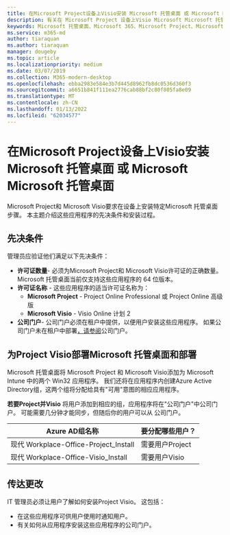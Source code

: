 ```yaml
---
title: 在Microsoft Project设备上Visio安装 Microsoft 托管桌面 或 Microsoft Microsoft 托管桌面
description: 有关在 Microsoft Project 设备上Visio Microsoft Microsoft 托管桌面的信息
keywords: Microsoft 托管桌面、Microsoft 365、Microsoft Project、Microsoft Visio
ms.service: m365-md
author: tiaraquan
ms.author: tiaraquan
manager: dougeby
ms.topic: article
ms.localizationpriority: medium
ms.date: 03/07/2019
ms.collection: M365-modern-desktop
ms.openlocfilehash: ebba2983e584e3b7d445d8962fb8dc0536d360f3
ms.sourcegitcommit: a6651b841f111ea2776cab88bf2c80f805fa8e09
ms.translationtype: MT
ms.contentlocale: zh-CN
ms.lasthandoff: 01/13/2022
ms.locfileid: "62034577"
---
```

# <a name="install-microsoft-project-or-microsoft-visio-on-microsoft-managed-desktop-devices"></a>在Microsoft Project设备上Visio安装 Microsoft 托管桌面 或 Microsoft Microsoft 托管桌面

Microsoft Project和 Microsoft Visio要求在设备上安装特定Microsoft 托管桌面步骤。 本主题介绍这些应用程序的先决条件和安装过程。

## <a name="prerequisites"></a>先决条件

管理员应验证他们满足以下先决条件：
- **许可证数量**- 必须为Microsoft Project和 Microsoft Visio许可证的正确数量。 Microsoft 托管桌面当前仅支持这些应用程序的 64 位版本。 
- **许可证名称** - 这些应用程序的适当许可证名称为：
    - **Microsoft Project** - Project Online Professional 或 Project Online 高级版
    - **Microsoft Visio** - Visio Online 计划 2
- **公司门户**- 公司门户必须在租户中提供，以便用户安装这些应用程序。 如果公司门户未在租户中部署[，请参阅](company-portal.md)公司门户。

## <a name="deploy-project-and-visio-for-microsoft-managed-desktop-devices"></a>为Project Visio部署Microsoft 托管桌面和部署
Microsoft 托管桌面将 Microsoft Project 和 Microsoft Visio添加为 Microsoft Intune 中的两个 Win32 应用程序。 我们还将在应用程序内创建Azure Active Directory组，这两个组将分配给具有"可用"意图的相应应用程序。 

**若要Project并Visio** 将用户添加到相应的组，应用程序将在"公司门户"中公司门户。 可能需要几分钟才能同步，但随后你的用户可以从 公司门户。 

Azure AD组名称 | 要分配哪些用户？   
 --- | ---
现代 Workplace-Office-Project_Install | 需要用户Project
现代 Workplace-Office-Visio_Install | 需要用户Visio

## <a name="communicate-changes"></a>传达更改
IT 管理员必须让用户了解如何安装Project Visio。 这包括： 
- 在这些应用程序可供用户使用时通知用户。 
- 有关如何从应用程序安装这些应用程序的公司门户。
